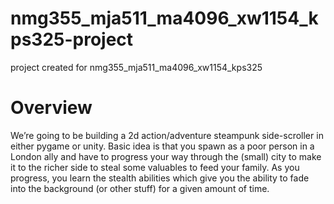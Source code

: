 # nmg355_mja511_ma4096_xw1154_kps325-project
project created for nmg355_mja511_ma4096_xw1154_kps325

# Overview
We’re going to be building a 2d action/adventure steampunk side-scroller in either pygame or unity. Basic idea is that you spawn as a poor person in a London ally and have to progress your way through the (small) city to make it to the richer side to steal some valuables to feed your family. As you progress, you learn the stealth abilities which give you the ability to fade into the background (or other stuff) for a given amount of time.
